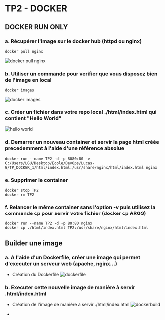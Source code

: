 # TP2 - DOCKER 

## DOCKER RUN ONLY

### a. Récupérer l'image sur le docker hub (httpd ou nginx)

```
docker pull nginx
```
![docker pull nginx](https://github.com/Devops-Dev-B-2024/Lucas-G/assets/94311330/ea3571bd-f2bb-425a-a36a-32bc6416c579)

### b. Utiliser un commande pour verifier que vous disposez bien de l'image en local

```
docker images 
```

![docker images](https://github.com/Devops-Dev-B-2024/Lucas-G/assets/94311330/e77a4995-817b-4ff3-bbfc-56ff283747f0)

### c. Créer un fichier dans votre repo local ./html/index.html qui contient "Hello World"

![hello world](https://github.com/Devops-Dev-B-2024/Lucas-G/assets/94311330/19d11062-b366-45e8-a2fd-de28afb4165d)

### d. Demarrer un nouveau container et servir la page html créée precedemment à l'aide d'une référence absolue

```
docker run --name TP2 -d -p 8080:80 -v C:/Users/LGU/Desktop/Ecole/DevOps/Lucas-G/TP_DOCKER_1/html/index.html:/usr/share/nginx/html/index.html nginx
```

### e. Supprimer le container

```
docker stop TP2
docker rm TP2
```

### f. Relancer le même container sans l'option -v puis utilisez la commande cp pour servir votre fichier (docker cp ARGS)

```
docker run --name TP2 -d -p 80:80 nginx
docker cp ./html/index.html TP2:/usr/share/nginx/html/index.html
```
## Builder une image 

### a. A l'aide d'un Dockerfile, créer une image qui permet d'executer un serveur web (apache, nginx...)

- Création du Dockerfile 
![dockerfile](https://github.com/Devops-Dev-B-2024/Lucas-G/assets/94311330/dd5ea61d-02b0-4b2d-bf90-455d45418277)

### b. Executer cette nouvelle image de manière à servir .html/index.html

- Création de l'image de manière à servir ./html/index.html
![dockerbuild](https://github.com/Devops-Dev-B-2024/Lucas-G/assets/94311330/da83f919-9c30-47ec-a99c-d7c7f4f40871)




-




